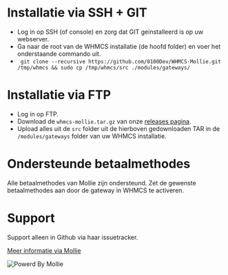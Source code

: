 # Installatie via SSH + GIT #
+ Log in op SSH (of console) en zorg dat GIT geinstalleerd is op uw webserver.
+ Ga naar de root van de WHMCS installatie (de hoofd folder) en voer het onderstaande commando uit.
+ ``` git clone --recursive https://github.com/0100Dev/WHMCS-Mollie.git /tmp/whmcs && sudo cp /tmp/whmcs/src ./modules/gateways/```

# Installatie via FTP #
+ Log in op FTP.
+ Download de `whmcs-mollie.tar.gz` van onze [releases pagina](https://github.com/0100Dev/WHMCS-Mollie/releases).
+ Upload alles uit de `src` folder uit de hierboven gedownloaden TAR in de `/modules/gateways` folder van uw WHMCS installatie.

# Ondersteunde betaalmethodes #
Alle betaalmethodes van Mollie zijn ondersteund. Zet de gewenste betaalmethodes aan door de gateway in WHMCS te activeren.

# Support #
Support alleen in Github via haar issuetracker.

[Meer informatie via Mollie](https://www.mollie.nl/betaaldiensten/)

![Powerd By Mollie](http://www.mollie.nl/images/badge-betaling-medium.png)
